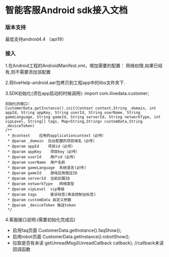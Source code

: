 # 智能客服Android sdk接入文档

### 版本支持
最低支持android4.4 （api19）

### 接入
1.在Android工程的AndroidManifest.xml，增加需要的配置：
	网络权限,如果已经有,则不需要添加该配置
	<uses-permission android:name="android.permission.INTERNET" />

2.将liveHelp-android.aar包拷贝到工程app中的libs文件夹下.

3.SDK初始化(须在app启动的时候调用):
	import com.ilivedata.customer;

	初始化的接口:
	CustomerData.getInstance().init(Context context,String _domain, int appId, String appKey, String userId, String userName, String gameLanguage, String gameId, String serverId, String networkType, int vipLevel, String[] tags, Map<String,String> customData,String _deviceToken)
    /**
     * @context    应用的applicationcontext（必传）
     * @param _domain  后台配置的项目域名（必传）
     * @param appId    项目id（必传）
     * @param appKey    项目key（必传）
     * @param userId    用户id（必传）
     * @param userName  用户名称
     * @param gameLanguage  系统语言(必传)
     * @param gameId    游戏应用商店ID
     * @param serverId  当前区服ID
     * @param networkType   网络类型
     * @param vipLevel  vip等级
     * @param tags      客诉标签(来自控制台标签)
     * @param customData 自定义参数
     * @param _deviceToken 推送token
     */

4.客服接口说明:(需要初始化完成后)
- 启用faq页面
	    CustomerData.getInstance().faqShow();
- 启用robot页面
        CustomerData.getInstance().robotShow();
- 拉取是否有未读
        getUnreadMsg(IUnreadCallback callback); //callback未读回调函数
